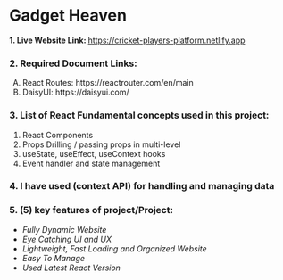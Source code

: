 # Gadget Heaven

<b>1. Live Website Link: </b><span>https://cricket-players-platform.netlify.app</span><br>
<h3>2. Required Document Links:</h3>
<ol type="A">
<li>React Routes: https://reactrouter.com/en/main</li>
<li>DaisyUI: https://daisyui.com/</li>
</ol>
<h3>3. List of React Fundamental concepts used in this project: </h3>
<ol>
<li>React Components</li>
<li>Props Drilling / passing props in multi-level</li>
<li>useState, useEffect, useContext hooks</li>
<li>Event handler and state management</li>
</ol>
<h3>4. I have used (context API) for handling and managing data</h3>
<h3>5. (5) key features of project/Project: </h3>
<ul>
<li><i>Fully Dynamic Website</i></li>
<li><i>Eye Catching UI and UX</i></li>
<li><i>Lightweight, Fast Loading and Organized Website</i></li>
<li><i>Easy To Manage</i></li>
<li><i>Used Latest React Version</i></li>
</ul>